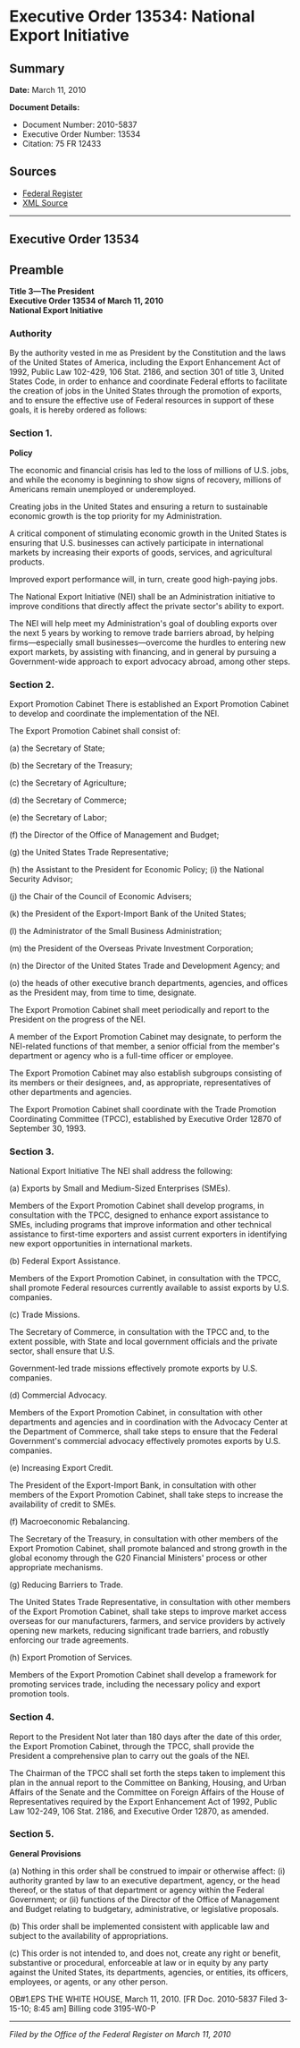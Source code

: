 # Executive Order 13534: National Export Initiative

## Summary

**Date:** March 11, 2010

**Document Details:**
- Document Number: 2010-5837
- Executive Order Number: 13534
- Citation: 75 FR 12433

## Sources
- [Federal Register](https://www.federalregister.gov/documents/2010/03/16/2010-5837/national-export-initiative)
- [XML Source](https://www.federalregister.gov/documents/full_text/xml/2010/03/16/2010-5837.xml)

---

## Executive Order 13534

## Preamble

**Title 3—The President**  
**Executive Order 13534 of March 11, 2010**  
**National Export Initiative**

### Authority

By the authority vested in me as President by the Constitution and the laws of the United States of America, including the Export Enhancement Act of 1992, Public Law 102-429, 106 Stat. 2186, and section 301 of title 3, United States Code, in order to enhance and coordinate Federal efforts to facilitate the creation of jobs in the United States through the promotion of exports, and to ensure the effective use of Federal resources in support of these goals, it is hereby ordered as follows:
### Section 1.

**Policy**

The economic and financial crisis has led to the loss of millions of U.S. jobs, and while the economy is beginning to show signs of recovery, millions of Americans remain unemployed or underemployed.

Creating jobs in the United States and ensuring a return to sustainable economic growth is the top priority for my Administration.

A critical component of stimulating economic growth in the United States is ensuring that U.S. businesses can actively participate in international markets by increasing their exports of goods, services, and agricultural products.

Improved export performance will, in turn, create good high-paying jobs.

The National Export Initiative (NEI) shall be an Administration initiative to improve conditions that directly affect the private sector's ability to export.

The NEI will help meet my Administration's goal of doubling exports over the next 5 years by working to remove trade barriers abroad, by helping firms—especially small businesses—overcome the hurdles to entering new export markets, by assisting with financing, and in general by pursuing a Government-wide approach to export advocacy abroad, among other steps.
### Section 2.

Export Promotion Cabinet 
There is established an Export Promotion Cabinet to develop and coordinate the implementation of the NEI.

The Export Promotion Cabinet shall consist of:

(a) the Secretary of State;

(b) the Secretary of the Treasury;

(c) the Secretary of Agriculture;

(d) the Secretary of Commerce;

(e) the Secretary of Labor;

(f) the Director of the Office of Management and Budget;

(g) the United States Trade Representative;

(h) the Assistant to the President for Economic Policy;
    (i) the National Security Advisor;

(j) the Chair of the Council of Economic Advisers;

(k) the President of the Export-Import Bank of the United States;

(l) the Administrator of the Small Business Administration;

(m) the President of the Overseas Private Investment Corporation;

(n) the Director of the United States Trade and Development Agency; and

(o) the heads of other executive branch departments, agencies, and offices as the President may, from time to time, designate.

The Export Promotion Cabinet shall meet periodically and report to the President on the progress of the NEI.

A member of the Export Promotion Cabinet may designate, to perform the NEI-related functions of that member, a senior official from the member's department or agency who is a full-time officer or employee.

The Export Promotion Cabinet may also establish subgroups consisting of its members or their designees, and, as appropriate, representatives of other departments and agencies.

The Export Promotion Cabinet shall coordinate with the Trade Promotion Coordinating Committee (TPCC), established by Executive Order 12870 of September 30, 1993.
### Section 3.

National Export Initiative 
The NEI shall address the following:

(a) Exports by Small and Medium-Sized Enterprises (SMEs).

Members of the Export Promotion Cabinet shall develop programs, in consultation with the TPCC, designed to enhance export assistance to SMEs, including programs that improve information and other technical assistance to first-time exporters and assist current exporters in identifying new export opportunities in international markets.

(b) Federal Export Assistance.

Members of the Export Promotion Cabinet, in consultation with the TPCC, shall promote Federal resources currently available to assist exports by U.S. companies.

(c) Trade Missions.

The Secretary of Commerce, in consultation with the TPCC and, to the extent possible, with State and local government officials and the private sector, shall ensure that U.S.

Government-led trade missions effectively promote exports by U.S. companies.

(d) Commercial Advocacy.

Members of the Export Promotion Cabinet, in consultation with other departments and agencies and in coordination with the Advocacy Center at the Department of Commerce, shall take steps to ensure that the Federal Government's commercial advocacy effectively promotes exports by U.S. companies.

(e) Increasing Export Credit.

The President of the Export-Import Bank, in consultation with other members of the Export Promotion Cabinet, shall take steps to increase the availability of credit to SMEs.

(f) Macroeconomic Rebalancing.

The Secretary of the Treasury, in consultation with other members of the Export Promotion Cabinet, shall promote balanced and strong growth in the global economy through the G20 Financial Ministers' process or other appropriate mechanisms.

(g) Reducing Barriers to Trade.

The United States Trade Representative, in consultation with other members of the Export Promotion Cabinet, shall take steps to improve market access overseas for our manufacturers, farmers, and service providers by actively opening new markets, reducing significant trade barriers, and robustly enforcing our trade agreements.

(h) Export Promotion of Services.

Members of the Export Promotion Cabinet shall develop a framework for promoting services trade, including the necessary policy and export promotion tools.
### Section 4.

Report to the President 
Not later than 180 days after the date of this order, the Export Promotion Cabinet, through the TPCC, shall provide the President a comprehensive plan to carry out the goals of the NEI.

The Chairman of the TPCC shall set forth the steps taken to implement this plan in the annual report to the Committee on Banking, Housing, and Urban Affairs of the Senate and the Committee on Foreign Affairs of the House of Representatives required by the Export Enhancement Act of 1992, Public Law 102-249, 106 Stat. 2186, and Executive Order 12870, as amended.
### Section 5.

**General Provisions**

(a) Nothing in this order shall be construed to impair or otherwise affect:
    (i) authority granted by law to an executive department, agency, or the head thereof, or the status of that department or agency within the Federal Government; or 
    (ii) functions of the Director of the Office of Management and Budget relating to budgetary, administrative, or legislative proposals.

(b) This order shall be implemented consistent with applicable law and subject to the availability of appropriations.

(c) This order is not intended to, and does not, create any right or benefit, substantive or procedural, enforceable at law or in equity by any party against the United States, its departments, agencies, or entities, its officers, employees, or agents, or any other person.

OB#1.EPS
THE WHITE HOUSE,
March 11, 2010.
[FR Doc. 2010-5837
Filed 3-15-10; 8:45 am]
Billing code 3195-W0-P

---

*Filed by the Office of the Federal Register on March 11, 2010*
